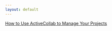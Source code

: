 ```yaml
---
layout: default
---
```

[How to Use ActiveCollab to Manage Your Projects](https://youtu.be/BWdJ9_mgSYE)  
